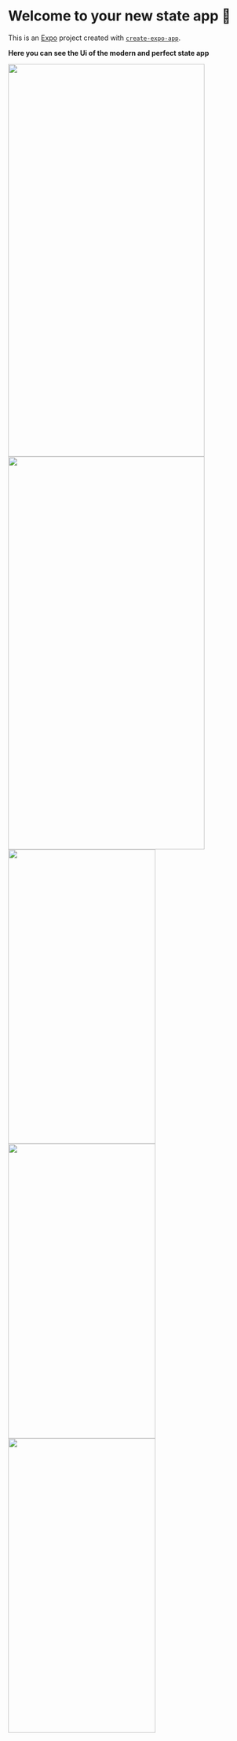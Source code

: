 # Welcome to your new state app 👋

This is an [Expo](https://expo.dev) project created with [`create-expo-app`](https://www.npmjs.com/package/create-expo-app).

**Here you can see the Ui of the modern and perfect state app**

 
<img src='https://github.com/user-attachments/assets/057d1f0f-af10-4b27-961b-2d6a738d9910' width='400' height='800'/>
<img src='https://github.com/user-attachments/assets/0863d6ae-559c-40ab-9f7c-70d8c218487e' width='400' height='800'/>
<img src='https://github.com/user-attachments/assets/410a2501-4ec0-45ec-9532-e012b3700fa7' width='300' height='600'/>
<img src='https://github.com/user-attachments/assets/131b5a76-50e3-418c-a4e0-4acc0a28edb7' width='300' height='600'/>
<img src='https://github.com/user-attachments/assets/471aafd5-9c5c-4661-8e37-cc82326fede5' width='300' height='600'/>

